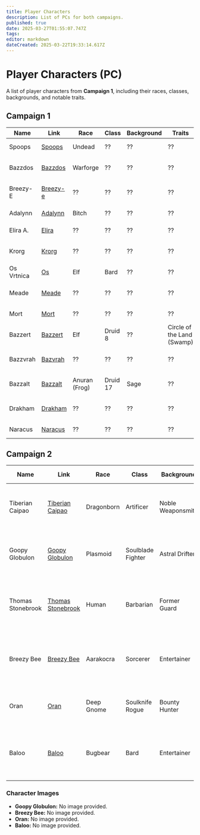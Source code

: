 ```yaml
---
title: Player Characters
description: List of PCs for both campaigns.
published: true
date: 2025-03-27T01:55:07.747Z
tags: 
editor: markdown
dateCreated: 2025-03-22T19:33:14.617Z
---
```


# Player Characters (PC)

A list of player characters from **Campaign 1**, including their races, classes, backgrounds, and notable traits.

## **Campaign 1**  

| Name        | Link                              | Race | Class | Background | Traits | Image |
|------------|----------------------------------|------|-------|------------|--------|-------|
| Spoops     | [Spoops](/characters/spoops)     | Undead   | ??    | ??         | ??     | ![Spoops](/characters/spoops.webp =x100) |
| Bazzdos    | [Bazzdos](/characters/bazzdos)   | Warforge   | ??    | ??         | ??     | ![Bazzdos](/characters/bazzdos.webp =x100) |
| Breezy-E   | [Breezy-e](/characters/breezy)   | ??   | ??    | ??         | ??     | ![Breezy-e](/characters/breezy/breezy.webp =x100) |
| Adalynn    | [Adalynn](/characters/adalynn)   | Bitch   | ??    | ??         | ??     | ![Adalynn](/characters/adalynn.webp =x100) |
| Elira A.   | [Elira](/characters/elira)       | ??   | ??    | ??         | ??     | ![Elira](/characters/elira/elira.webp =x100) |
| Krorg      | [Krorg](/characters/krorg)       | ??   | ??    | ??         | ??     | ![Krorg](/characters/krorg/krorg.png =x100) |
| Os Vrtnica | [Os](/characters/os)             | Elf   | Bard    | ??         | ??     | ![Os](/characters/os.webp =x100) |
| Meade      | [Meade](/characters/meade)       | ??   | ??    | ??         | ??     | ![Meade](/characters/other/meade.webp =x100) |
| Mort       | [Mort](/characters/mort)         | ??   | ??    | ??         | ??     | ![Mort](/characters/mort/m.webp =x100) |
| Bazzert    | [Bazzert](/characters/bazzert)   | Elf   | Druid 8    | ??         | Circle of the  Land (Swamp) | ![bazzert.webp](/characters/bazzert/bazzert.webp =x100) | 
| Bazzvrah   | [Bazvrah](/characters/Bazvrah) | ??   | ??    | ??         | ??     | ![bazvrah.webp](/characters/bazzert/bazvrah.webp =x100) |
| Bazzalt    | [Bazzalt](/characters/bazzalt)   | Anuran (Frog)   | Druid 17    | Sage         | ??     | ![bazzalt.webp](/characters/bazzert/bazzalt.webp =x100) |
| Drakham    | [Drakham](/characters/drakham)   | ??   | ??    | ??         | ??     | ![Drakham](/characters/drakham.webp =x100) |
| Naracus    | [Naracus](/characters/naracus)   | ??   | ??    | ??         | ??     | ![Naracus](/characters/naracus.webp =x100) |

## **Campaign 2**  


| Name              | Link                                       | Race       | Class             | Background       | Notable Traits                                      |  
|-------------------|--------------------------------------------|------------|-------------------|------------------|---------------------------------------------------|  
| Tiberian Caipao   | [Tiberian Caipao](/characters/tiberian-caipao) | Dragonborn | Artificer         | Noble Weaponsmith | Ambitious, resourceful, haunted by his past, gambling addiction. |  
| Goopy Globulon    | [Goopy Globulon](/characters/goopy-globulon) | Plasmoid   | Soulblade Fighter | Astral Drifter   | Eccentric, enigmatic, haunted by visions of the future, dark past. |  
| Thomas Stonebrook | [Thomas Stonebrook](/characters/thomas-stonebrook) | Human      | Barbarian         | Former Guard     | Loyal, duty-bound, struggling with inadequacy, gambling addiction. |  
| Breezy Bee        | [Breezy Bee](/characters/breezy-bee)        | Aarakocra  | Sorcerer          | Entertainer      | Carefree, ambitious, gambling addiction, untapped magical potential. |  
| Oran              | [Oran](/characters/oran)                  | Deep Gnome | Soulknife Rogue   | Bounty Hunter    | Cautious, resourceful, driven by debt, mysterious. |  
| Baloo             | [Baloo](/characters/baloo)                | Bugbear    | Bard              | Entertainer      | Humorous, resilient, determined to change perceptions, gambling addiction. |  

### **Character Images**  
- **Goopy Globulon:** No image provided.  
- **Breezy Bee:** No image provided.  
- **Oran:** No image provided.  
- **Baloo:** No image provided.
